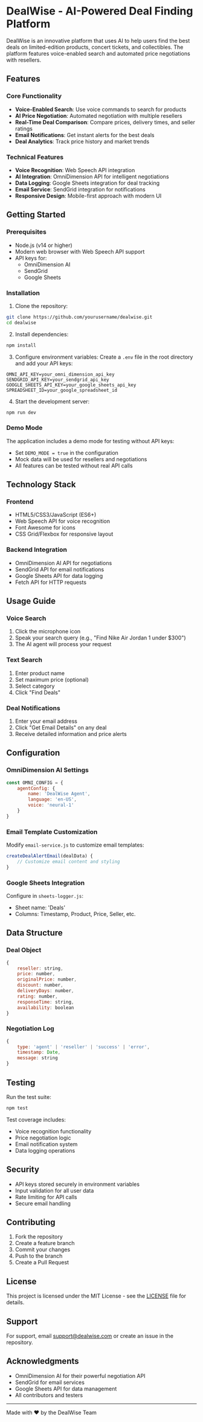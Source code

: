 # DealWise - AI-Powered Deal Finding Platform

DealWise is an innovative platform that uses AI to help users find the best deals on limited-edition products, concert tickets, and collectibles. The platform features voice-enabled search and automated price negotiations with resellers.

## Features

### Core Functionality
- **Voice-Enabled Search**: Use voice commands to search for products
- **AI Price Negotiation**: Automated negotiation with multiple resellers
- **Real-Time Deal Comparison**: Compare prices, delivery times, and seller ratings
- **Email Notifications**: Get instant alerts for the best deals
- **Deal Analytics**: Track price history and market trends

### Technical Features
- **Voice Recognition**: Web Speech API integration
- **AI Integration**: OmniDimension API for intelligent negotiations
- **Data Logging**: Google Sheets integration for deal tracking
- **Email Service**: SendGrid integration for notifications
- **Responsive Design**: Mobile-first approach with modern UI

## Getting Started

### Prerequisites
- Node.js (v14 or higher)
- Modern web browser with Web Speech API support
- API keys for:
  - OmniDimension AI
  - SendGrid
  - Google Sheets

### Installation

1. Clone the repository:
```bash
git clone https://github.com/yourusername/dealwise.git
cd dealwise
```

2. Install dependencies:
```bash
npm install
```

3. Configure environment variables:
Create a `.env` file in the root directory and add your API keys:
```env
OMNI_API_KEY=your_omni_dimension_api_key
SENDGRID_API_KEY=your_sendgrid_api_key
GOOGLE_SHEETS_API_KEY=your_google_sheets_api_key
SPREADSHEET_ID=your_google_spreadsheet_id
```

4. Start the development server:
```bash
npm run dev
```

### Demo Mode
The application includes a demo mode for testing without API keys:
- Set `DEMO_MODE = true` in the configuration
- Mock data will be used for resellers and negotiations
- All features can be tested without real API calls

## Technology Stack

### Frontend
- HTML5/CSS3/JavaScript (ES6+)
- Web Speech API for voice recognition
- Font Awesome for icons
- CSS Grid/Flexbox for responsive layout

### Backend Integration
- OmniDimension AI API for negotiations
- SendGrid API for email notifications
- Google Sheets API for data logging
- Fetch API for HTTP requests

## Usage Guide

### Voice Search
1. Click the microphone icon
2. Speak your search query (e.g., "Find Nike Air Jordan 1 under $300")
3. The AI agent will process your request

### Text Search
1. Enter product name
2. Set maximum price (optional)
3. Select category
4. Click "Find Deals"

### Deal Notifications
1. Enter your email address
2. Click "Get Email Details" on any deal
3. Receive detailed information and price alerts

## Configuration

### OmniDimension AI Settings
```javascript
const OMNI_CONFIG = {
    agentConfig: {
        name: 'DealWise Agent',
        language: 'en-US',
        voice: 'neural-1'
    }
}
```

### Email Template Customization
Modify `email-service.js` to customize email templates:
```javascript
createDealAlertEmail(dealData) {
    // Customize email content and styling
}
```

### Google Sheets Integration
Configure in `sheets-logger.js`:
- Sheet name: 'Deals'
- Columns: Timestamp, Product, Price, Seller, etc.

## Data Structure

### Deal Object
```javascript
{
    reseller: string,
    price: number,
    originalPrice: number,
    discount: number,
    deliveryDays: number,
    rating: number,
    responseTime: string,
    availability: boolean
}
```

### Negotiation Log
```javascript
{
    type: 'agent' | 'reseller' | 'success' | 'error',
    timestamp: Date,
    message: string
}
```

## Testing

Run the test suite:
```bash
npm test
```

Test coverage includes:
- Voice recognition functionality
- Price negotiation logic
- Email notification system
- Data logging operations

## Security

- API keys stored securely in environment variables
- Input validation for all user data
- Rate limiting for API calls
- Secure email handling

## Contributing

1. Fork the repository
2. Create a feature branch
3. Commit your changes
4. Push to the branch
5. Create a Pull Request

## License

This project is licensed under the MIT License - see the [LICENSE](LICENSE) file for details.

## Support

For support, email support@dealwise.com or create an issue in the repository.

## Acknowledgments

- OmniDimension AI for their powerful negotiation API
- SendGrid for email services
- Google Sheets API for data management
- All contributors and testers

---

Made with ❤️ by the DealWise Team 